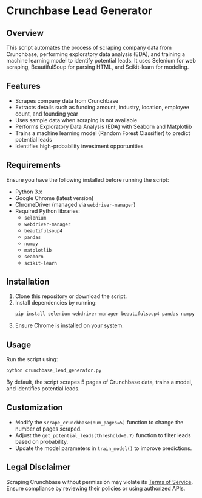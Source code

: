 # Crunchbase Lead Generator

## Overview
This script automates the process of scraping company data from Crunchbase, performing exploratory data analysis (EDA), and training a machine learning model to identify potential leads. It uses Selenium for web scraping, BeautifulSoup for parsing HTML, and Scikit-learn for modeling.

## Features
- Scrapes company data from Crunchbase
- Extracts details such as funding amount, industry, location, employee count, and founding year
- Uses sample data when scraping is not available
- Performs Exploratory Data Analysis (EDA) with Seaborn and Matplotlib
- Trains a machine learning model (Random Forest Classifier) to predict potential leads
- Identifies high-probability investment opportunities

## Requirements
Ensure you have the following installed before running the script:

- Python 3.x
- Google Chrome (latest version)
- ChromeDriver (managed via `webdriver-manager`)
- Required Python libraries:
  - `selenium`
  - `webdriver-manager`
  - `beautifulsoup4`
  - `pandas`
  - `numpy`
  - `matplotlib`
  - `seaborn`
  - `scikit-learn`

## Installation
1. Clone this repository or download the script.
2. Install dependencies by running:
   ```sh
   pip install selenium webdriver-manager beautifulsoup4 pandas numpy matplotlib seaborn scikit-learn
   ```
3. Ensure Chrome is installed on your system.

## Usage
Run the script using:
```sh
python crunchbase_lead_generator.py
```
By default, the script scrapes 5 pages of Crunchbase data, trains a model, and identifies potential leads.

## Customization
- Modify the `scrape_crunchbase(num_pages=5)` function to change the number of pages scraped.
- Adjust the `get_potential_leads(threshold=0.7)` function to filter leads based on probability.
- Update the model parameters in `train_model()` to improve predictions.

## Legal Disclaimer
Scraping Crunchbase without permission may violate its [Terms of Service](https://www.crunchbase.com/terms). Ensure compliance by reviewing their policies or using authorized APIs.
